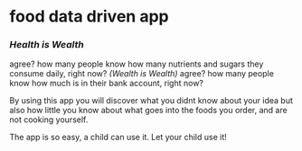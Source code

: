 # food data driven app
### *Health is Wealth*
agree? how many people know how many nutrients and sugars they consume daily, right now?
*(Wealth is Wealth)*
agree? how many people know how much is in their bank account, right now?

By using this app you will discover what you didnt know about your idea but also how little you know about what goes into the foods you order, and are not cooking yourself.

The app is so easy, a child can use it. Let your child use it!

